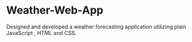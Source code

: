 # Weather-Web-App
Designed and developed a weather forecasting application utilizing plain JavaScript , HTML and CSS.
